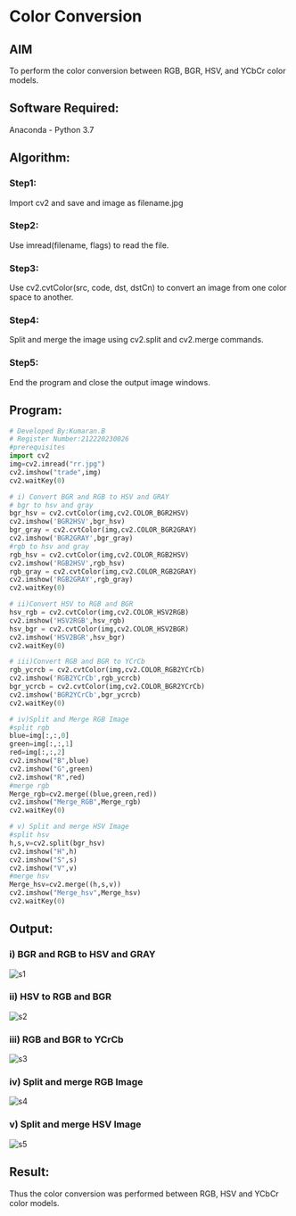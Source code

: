 # Color Conversion
## AIM
To perform the color conversion between RGB, BGR, HSV, and YCbCr color models.

## Software Required:
Anaconda - Python 3.7
## Algorithm:
### Step1:
Import cv2 and save and image as filename.jpg
### Step2:
Use imread(filename, flags) to read the file.
### Step3:
Use cv2.cvtColor(src, code, dst, dstCn) to convert an image from one color space to another.
### Step4:
Split and merge the image using cv2.split and cv2.merge commands.
### Step5:
End the program and close the output image windows.

## Program:
```python
# Developed By:Kumaran.B
# Register Number:212220230026
#prerequisites
import cv2
img=cv2.imread("rr.jpg")
cv2.imshow("trade",img)
cv2.waitKey(0)

# i) Convert BGR and RGB to HSV and GRAY
# bgr to hsv and gray
bgr_hsv = cv2.cvtColor(img,cv2.COLOR_BGR2HSV)
cv2.imshow('BGR2HSV',bgr_hsv)
bgr_gray = cv2.cvtColor(img,cv2.COLOR_BGR2GRAY)
cv2.imshow('BGR2GRAY',bgr_gray)
#rgb to hsv and gray
rgb_hsv = cv2.cvtColor(img,cv2.COLOR_RGB2HSV)
cv2.imshow('RGB2HSV',rgb_hsv)
rgb_gray = cv2.cvtColor(img,cv2.COLOR_RGB2GRAY)
cv2.imshow('RGB2GRAY',rgb_gray)
cv2.waitKey(0)

# ii)Convert HSV to RGB and BGR
hsv_rgb = cv2.cvtColor(img,cv2.COLOR_HSV2RGB)
cv2.imshow('HSV2RGB',hsv_rgb)
hsv_bgr = cv2.cvtColor(img,cv2.COLOR_HSV2BGR)
cv2.imshow('HSV2BGR',hsv_bgr)
cv2.waitKey(0)

# iii)Convert RGB and BGR to YCrCb
rgb_ycrcb = cv2.cvtColor(img,cv2.COLOR_RGB2YCrCb)
cv2.imshow('RGB2YCrCb',rgb_ycrcb)
bgr_ycrcb = cv2.cvtColor(img,cv2.COLOR_BGR2YCrCb)
cv2.imshow('BGR2YCrCb',bgr_ycrcb)
cv2.waitKey(0)

# iv)Split and Merge RGB Image
#split rgb
blue=img[:,:,0]
green=img[:,:,1]
red=img[:,:,2]
cv2.imshow("B",blue)
cv2.imshow("G",green)
cv2.imshow("R",red)
#merge rgb
Merge_rgb=cv2.merge((blue,green,red))
cv2.imshow("Merge_RGB",Merge_rgb)
cv2.waitKey(0)

# v) Split and merge HSV Image
#split hsv
h,s,v=cv2.split(bgr_hsv)
cv2.imshow("H",h)
cv2.imshow("S",s)
cv2.imshow("V",v)
#merge hsv
Merge_hsv=cv2.merge((h,s,v))
cv2.imshow("Merge_hsv",Merge_hsv)
cv2.waitKey(0)

```
## Output:
### i) BGR and RGB to HSV and GRAY
![s1](https://user-images.githubusercontent.com/75243072/173755840-ddf0f3e3-d2ef-41bf-ac6d-7204d19c59e5.png)

### ii) HSV to RGB and BGR
![s2](https://user-images.githubusercontent.com/75243072/173755905-9b96c7bb-9ae4-4c54-bd40-17b0b9203476.png)

### iii) RGB and BGR to YCrCb
![s3](https://user-images.githubusercontent.com/75243072/173755966-bf822b13-22a6-4195-9b3f-1d0c656fe3f7.png)

### iv) Split and merge RGB Image
![s4](https://user-images.githubusercontent.com/75243072/173756005-2dd5a963-1153-46ca-b19b-05b9a8cdad8a.png)

### v) Split and merge HSV Image
![s5](https://user-images.githubusercontent.com/75243072/173756045-f2380ffe-b281-44b1-b6a0-15146280e1b9.png)

## Result:
Thus the color conversion was performed between RGB, HSV and YCbCr color models.
